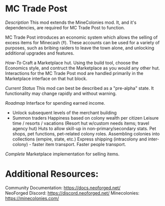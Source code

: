 MC Trade Post
=======
*Description*
This mod extends the MineColonies mod.  It, and it's dependencies, are required for MC Trade Post to function.

MC Trade Post introduces an economic system which allows the selling of excess items for Minecash (‡). These accounts can be used for a variety of purposes, such as bribing raiders to leave the town alone, and unlocking additional upgrades and features.

*How-To*
Craft a Marketplace hut. Using the build tool, choose the Economics style, and contruct the Marketplace as you would any other hut. Interactions for the MC Trade Post mod are handled primarily in the Marketplace interface on that hut block.

*Current Status*
This mod can best be described as a "pre-alpha" state. It functionality may change rapidly and without warning.

*Roadmap*
Interface for spending earned income.
- Unlock subsequent levels of the merchant building
- Summon traders
Happiness based on colony wealth per citizen
Leisure time / resorts / vacations (Resort hut w/custom needs items; travel agency hut)
Huts to allow skill-up in non-primary/secondary stats.
Pet shops, pet functions, pet-related colony roles.
Assembling colonies into collections (empire, state, etc.)
Express shipping (intracolony and inter-colony) - faster item transport. Faster people transport.

*Complete*
Marketplace implementation for selling items.


Additional Resources: 
==========
Community Documentation: https://docs.neoforged.net/  
NeoForged Discord: https://discord.neoforged.net/
Minecolonies: https://minecolonies.com/
